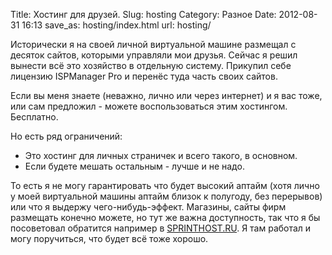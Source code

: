 Title: Хостинг для друзей.
Slug: hosting
Category: Разное
Date: 2012-08-31 16:13
save_as: hosting/index.html
url: hosting/

Исторически я на своей личной виртуальной машине размещал с десяток сайтов, которыми управляли мои друзья. Сейчас я решил вынести всё это хозяйство в отдельную систему. Прикупил себе лицензию ISPManager Pro и перенёс туда часть своих сайтов.

Если вы меня знаете (неважно, лично или через интернет) и я вас тоже, или сам предложил - можете воспользоваться этим хостингом. Бесплатно.

Но есть ряд ограничений:

 * Это хостинг для личных страничек и всего такого, в основном.
 * Если будете мешать остальным - лучше и не надо.

То есть я не могу гарантировать что будет высокий аптайм (хотя лично у моей виртуальной машины аптайм близок к полугоду, без перерывов) или что я выдержу чего-нибудь-эффект. Магазины, сайты фирм размещать конечно можете, но тут же важна доступность, так что я бы посоветовал обратится например  в [SPRINTHOST.RU](http://sprinthost.ru). Я там работал и могу поручиться, что будет всё тоже хорошо.
